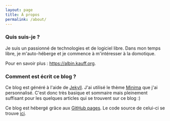 ```yaml
---
layout: page
title: À propos
permalink: /about/
---
```


### Quis suis-je ?

Je suis un passionné de technologies et de logiciel libre.
Dans mon temps libre, je m'auto-héberge et je commence à m'intéresser à la
domotique.

Pour en savoir plus : <https://albin.kauff.org>.

### Comment est écrit ce blog ?

Ce blog est généré à l'aide de [Jekyll](https://jekyllrb.com/).
J'ai utilisé le thème [Minima](https://github.com/jekyll/minima) que j'ai
personnalisé.
C'est donc très basique et sommaire mais pleinement suffisant pour les quelques
articles qui se trouvent sur ce blog :)

Ce blog est hébergé grâce aux [GitHub pages](https://pages.github.com/).
Le code source de celui-ci se trouve [ici](https://github.com/albinou/albinou.github.io).
